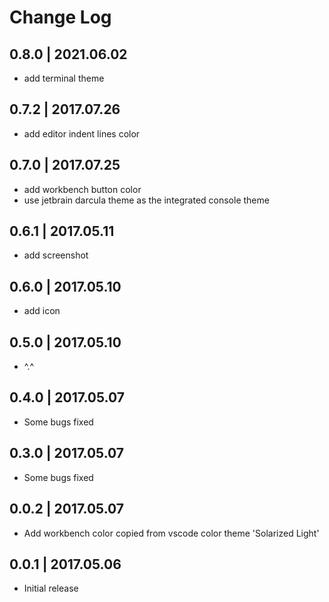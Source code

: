 # Change Log

## 0.8.0 | 2021.06.02
- add terminal theme

## 0.7.2 | 2017.07.26
- add editor indent lines color

## 0.7.0 | 2017.07.25
- add workbench button color
- use jetbrain darcula theme as the integrated console theme 

## 0.6.1 | 2017.05.11
- add screenshot

## 0.6.0 | 2017.05.10
- add icon

## 0.5.0 | 2017.05.10
- ^.^

## 0.4.0 | 2017.05.07
- Some bugs fixed

## 0.3.0 | 2017.05.07
- Some bugs fixed

## 0.0.2 | 2017.05.07
- Add workbench color copied from vscode color theme 'Solarized Light'

## 0.0.1 | 2017.05.06
- Initial release
